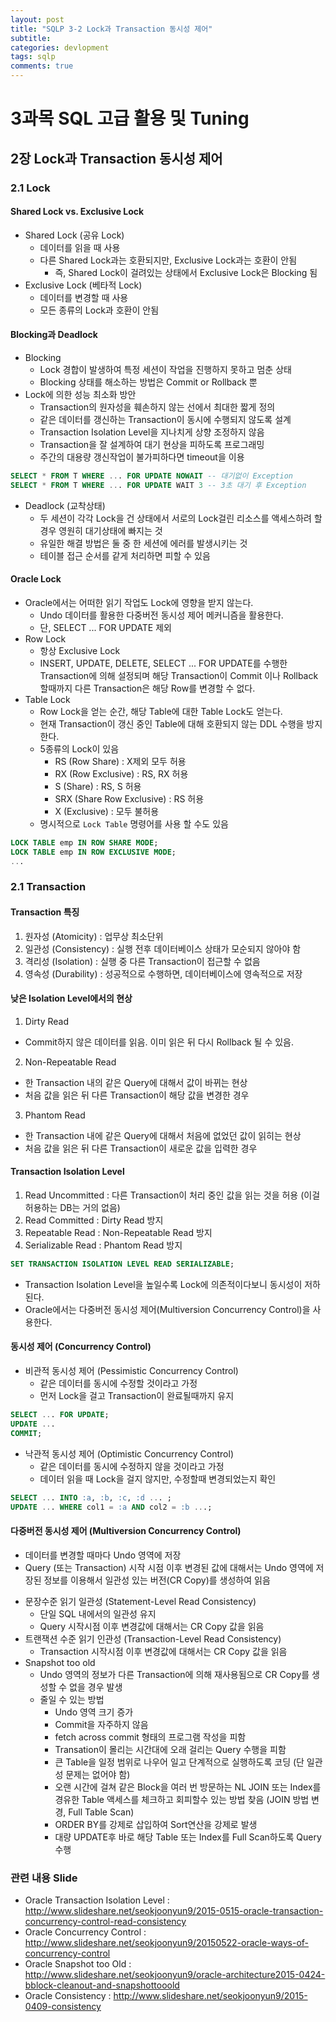 ```yaml
---
layout: post
title: "SQLP 3-2 Lock과 Transaction 동시성 제어"
subtitle:  
categories: devlopment
tags: sqlp
comments: true
---
```


# 3과목 SQL 고급 활용 및 Tuning

## 2장 Lock과 Transaction 동시성 제어

### 2.1 Lock

#### Shared Lock vs. Exclusive Lock
- Shared Lock (공유 Lock)
  - 데이터를 읽을 때 사용
  - 다른 Shared Lock과는 호환되지만, Exclusive Lock과는 호환이 안됨
    - 즉, Shared Lock이 걸려있는 상태에서 Exclusive Lock은 Blocking 됨
- Exclusive Lock (베타적 Lock)
  - 데이터를 변경할 때 사용
  - 모든 종류의 Lock과 호환이 안됨

#### Blocking과 Deadlock
- Blocking
  - Lock 경합이 발생하여 특정 세션이 작업을 진행하지 못하고 멈춘 상태
  - Blocking 상태를 해소하는 방법은 Commit or Rollback 뿐
- Lock에 의한 성능 최소화 방안
  - Transaction의 원자성을 훼손하지 않는 선에서 최대한 짧게 정의
  - 같은 데이터를 갱신하는 Transaction이 동시에 수행되지 않도록 설계
  - Transaction Isolation Level을 지나치게 상향 조정하지 않음
  - Transaction을 잘 설계하여 대기 현상을 피하도록 프로그래밍
  - 주간의 대용량 갱신작업이 불가피하다면 timeout을 이용  
```sql
SELECT * FROM T WHERE ... FOR UPDATE NOWAIT -- 대기없이 Exception  
SELECT * FROM T WHERE ... FOR UPDATE WAIT 3 -- 3초 대기 후 Exception
```
- Deadlock (교착상태)
  - 두 세션이 각각 Lock을 건 상태에서 서로의 Lock걸린 리소스를 액세스하려 할 경우 영원히 대기상태에 빠지는 것
  - 유일한 해결 방법은 둘 중 한 세션에 에러를 발생시키는 것
  - 테이블 접근 순서를 같게 처리하면 피할 수 있음

#### Oracle Lock

- Oracle에서는 어떠한 읽기 작업도 Lock에 영향을 받지 않는다.
  - Undo 데이터를 활용한 다중버전 동시성 제어 메커니즘을 활용한다.
  - 단,  SELECT ... FOR UPDATE 제외
- Row Lock
  - 항상 Exclusive Lock
  - INSERT, UPDATE, DELETE, SELECT ... FOR UPDATE를 수행한 Transaction에 의해 설정되며 해당 Transaction이 Commit 이나 Rollback할때까지 다른 Transaction은 해당 Row를 변경할 수 없다.
- Table Lock
  - Row Lock을 얻는 순간, 해당 Table에 대한 Table Lock도 얻는다.
  - 현재 Transaction이 갱신 중인 Table에 대해 호환되지 않는 DDL 수행을 방지한다.
  - 5종류의 Lock이 있음
    - RS (Row Share) : X제외 모두 허용
    - RX (Row Exclusive) : RS, RX 허용
    - S (Share) : RS, S 허용
    - SRX (Share Row Exclusive) : RS 허용
    - X (Exclusive) : 모두 불허용
  - 명시적으로 `Lock Table` 명령어를 사용 할 수도 있음

```sql
LOCK TABLE emp IN ROW SHARE MODE;
LOCK TABLE emp IN ROW EXCLUSIVE MODE;
...
```

### 2.1 Transaction

#### Transaction 특징
1. 원자성 (Atomicity) : 업무상 최소단위
2. 일관성 (Consistency) : 실행 전후 데이터베이스 상태가 모순되지 않아야 함
3. 격리성 (Isolation) : 실행 중 다른 Transaction이 접근할 수 없음
4. 영속성 (Durability) : 성공적으로 수행하면, 데이터베이스에 영속적으로 저장

#### 낮은 Isolation Level에서의 현상
1. Dirty Read
  - Commit하지 않은 데이터를 읽음. 이미 읽은 뒤 다시 Rollback 될 수 있음.
2. Non-Repeatable Read
  - 한 Transaction 내의 같은 Query에 대해서 값이 바뀌는 현상
  - 처음 값을 읽은 뒤 다른 Transaction이 해당 값을 변경한 경우
3. Phantom Read
  - 한 Transaction 내에 같은 Query에 대해서 처음에 없었던 값이 읽히는 현상
  - 처음 값을 읽은 뒤 다른 Transaction이 새로운 값을 입력한 경우

#### Transaction Isolation Level
1. Read Uncommitted : 다른 Transaction이 처리 중인 값을 읽는 것을 허용 (이걸 허용하는 DB는 거의 없음)
2. Read Committed : Dirty Read 방지
3. Repeatable Read : Non-Repeatable Read 방지
4. Serializable Read : Phantom Read 방지
```sql
SET TRANSACTION ISOLATION LEVEL READ SERIALIZABLE;
```
* Transaction Isolation Level을 높일수록 Lock에 의존적이다보니 동시성이 저하된다.
* Oracle에서는 다중버전 동시성 제어(Multiversion Concurrency Control)을 사용한다.

#### 동시성 제어 (Concurrency Control)
* 비관적 동시성 제어 (Pessimistic Concurrency Control)
  - 같은 데이터를 동시에 수정할 것이라고 가정
  - 먼저 Lock을 걸고 Transaction이 완료될때까지 유지
```sql
SELECT ... FOR UPDATE;
UPDATE ...
COMMIT;
```
* 낙관적 동시성 제어 (Optimistic Concurrency Control)
  - 같은 데이터를 동시에 수정하지 않을 것이라고 가정
  - 데이터 읽을 때 Lock을 걸지 않지만, 수정할때 변경되었는지 확인
```sql
SELECT ... INTO :a, :b, :c, :d ... ;
UPDATE ... WHERE col1 = :a AND col2 = :b ...;
```
#### 다중버전 동시성 제어 (Multiversion Concurrency Control)
  - 데이터를 변경할 때마다 Undo 영역에 저장
  - Query (또는 Transaction) 시작 시점 이후 변경된 값에 대해서는 Undo 영역에 저장된 정보를 이용해서 일관성 있는 버전(CR Copy)를 생성하여 읽음

* 문장수준 읽기 일관성 (Statement-Level Read Consistency)
  - 단일 SQL 내에서의 일관성 유지
  - Query 시작시점 이후 변경값에 대해서는 CR Copy 값을 읽음
* 트랜잭션 수준 읽기 인관성 (Transaction-Level Read Consistency)
  - Transaction 시작시점 이후 변경값에 대해서는 CR Copy 값을 읽음
* Snapshot too old
  - Undo 영역의 정보가 다른 Transaction에 의해 재사용됨으로 CR Copy를 생성할 수 없을 경우 발생
  - 줄일 수 있는 방법
    - Undo 영역 크기 증가
    - Commit을 자주하지 않음
    - fetch across commit 형태의 프로그램 작성을 피함
    - Transation이 몰리는 시간대에 오래 걸리는 Query 수행을 피함
    - 큰 Table을 일정 범위로 나우어 일고 단계적으로 실행하도록 코딩 (단 일관성 문제는 없어야 함)
    - 오랜 시간에 걸쳐 같은 Block을 여러 번 방문하는 NL JOIN 또는 Index를 경유한 Table 액세스를 체크하고 회피할수 있는 방법 찾음 (JOIN 방법 변경, Full Table Scan)
    - ORDER BY를 강제로 삽입하여 Sort연산을 강제로 발생
    - 대량 UPDATE후 바로 해당 Table 또는 Index를 Full Scan하도록 Query 수행

### 관련 내용 Slide
* Oracle Transaction Isolation Level : <http://www.slideshare.net/seokjoonyun9/2015-0515-oracle-transaction-concurrency-control-read-consistency>
* Oracle Concurrency Control : <http://www.slideshare.net/seokjoonyun9/20150522-oracle-ways-of-concurrency-control>
* Oracle Snapshot too Old : <http://www.slideshare.net/seokjoonyun9/oracle-architecture2015-0424-bblock-cleanout-and-snapshottooold>
* Oracle Consistency : <http://www.slideshare.net/seokjoonyun9/2015-0409-consistency>
